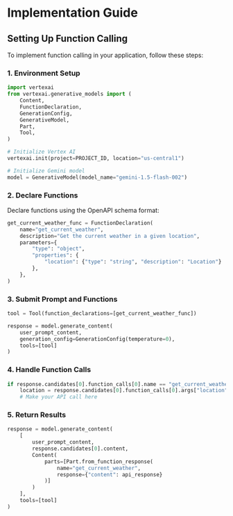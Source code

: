 # Implementation Guide

## Setting Up Function Calling

To implement function calling in your application, follow these steps:

### 1. Environment Setup

```python
import vertexai
from vertexai.generative_models import (
    Content,
    FunctionDeclaration,
    GenerationConfig,
    GenerativeModel,
    Part,
    Tool,
)

# Initialize Vertex AI
vertexai.init(project=PROJECT_ID, location="us-central1")

# Initialize Gemini model
model = GenerativeModel(model_name="gemini-1.5-flash-002")
```

### 2. Declare Functions

Declare functions using the OpenAPI schema format:

```python
get_current_weather_func = FunctionDeclaration(
    name="get_current_weather",
    description="Get the current weather in a given location",
    parameters={
        "type": "object",
        "properties": {
            "location": {"type": "string", "description": "Location"}
        },
    },
)
```

### 3. Submit Prompt and Functions

```python
tool = Tool(function_declarations=[get_current_weather_func])

response = model.generate_content(
    user_prompt_content,
    generation_config=GenerationConfig(temperature=0),
    tools=[tool]
)
```

### 4. Handle Function Calls

```python
if response.candidates[0].function_calls[0].name == "get_current_weather":
    location = response.candidates[0].function_calls[0].args["location"]
    # Make your API call here
```

### 5. Return Results

```python
response = model.generate_content(
    [
        user_prompt_content,
        response.candidates[0].content,
        Content(
            parts=[Part.from_function_response(
                name="get_current_weather",
                response={"content": api_response}
            )]
        )
    ],
    tools=[tool]
)
```